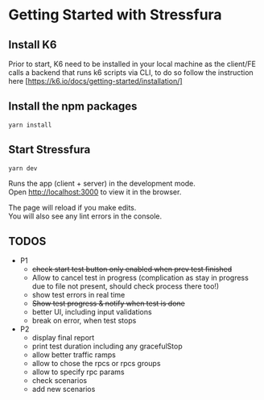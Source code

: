 # Getting Started with Stressfura

## Install K6

Prior to start, K6 need to be installed in your local machine as the client/FE calls a backend that runs k6 scripts via CLI, to do so follow the instruction here [https://k6.io/docs/getting-started/installation/]

## Install the npm packages 
`yarn install`

## Start Stressfura 

`yarn dev`

Runs the app (client + server) in the development mode.\
Open [http://localhost:3000](http://localhost:3000) to view it in the browser.

The page will reload if you make edits.\
You will also see any lint errors in the console.

## TODOS
* P1
  * ~~check start test button only enabled when prev test finished~~
  * Allow to cancel test in progress (complication as stay in progress due to file not present, should check process there too!)
  * show test errors in real time
  * ~~Show test progress & notify when test is done~~
  * better UI, including input validations
  * break on error, when test stops
* P2
  * display final report
  * print test duration including any gracefulStop
  * allow better traffic ramps
  * allow to chose the rpcs or rpcs groups
  * allow to specify rpc params
  * check scenarios
  * add new scenarios



